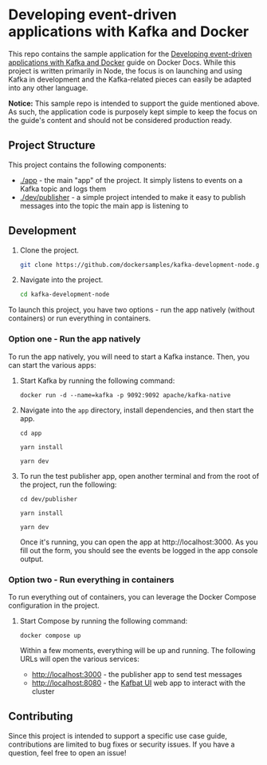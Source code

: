 # Developing event-driven applications with Kafka and Docker

This repo contains the sample application for the [Developing event-driven applications with Kafka and Docker](#) guide on Docker Docs. While this project is written primarily in Node, the focus is on launching and using Kafka in development and the Kafka-related pieces can easily be adapted into any other language.

**Notice:** This sample repo is intended to support the guide mentioned above. As such, the application code is purposely kept simple to keep the focus on the guide's content and should not be considered production ready.

## Project Structure

This project contains the following components:

- [./app](./app) - the main "app" of the project. It simply listens to events on a Kafka topic and logs them
- [./dev/publisher](./dev/publisher/) - a simple project intended to make it easy to publish messages into the topic the main app is listening to

## Development

1. Clone the project.
  
    ```bash
    git clone https://github.com/dockersamples/kafka-development-node.git
    ```

2. Navigate into the project.

    ```bash
    cd kafka-development-node
    ```

To launch this project, you have two options - run the app natively (without containers) or run everything in containers.

### Option one - Run the app natively

To run the app natively, you will need to start a Kafka instance. Then, you can start the various apps:

1. Start Kafka by running the following command:

    ```console
    docker run -d --name=kafka -p 9092:9092 apache/kafka-native
    ```

2. Navigate into the `app` directory, install dependencies, and then start the app.

    ```console
    cd app

    yarn install

    yarn dev
    ```

3. To run the test publisher app, open another terminal and from the root of the project, run the following:

    ```console
    cd dev/publisher

    yarn install

    yarn dev
    ```

    Once it's running, you can open the app at http://localhost:3000. As you fill out the form, you should see the events be logged in the app console output.

### Option two - Run everything in containers

To run everything out of containers, you can leverage the Docker Compose configuration in the project.

1. Start Compose by running the following command:

    ```console
    docker compose up
    ```

    Within a few moments, everything will be up and running. The following URLs will open the various services:

    - [http://localhost:3000](http://localhost:3000) - the publisher app to send test messages
    - [http://localhost:8080](http://localhost:8080) - the [Kafbat UI](https://github.com/kafbat/kafka-ui) web app to interact with the cluster


## Contributing

Since this project is intended to support a specific use case guide, contributions are limited to bug fixes or security issues. If you have a question, feel free to open an issue!
